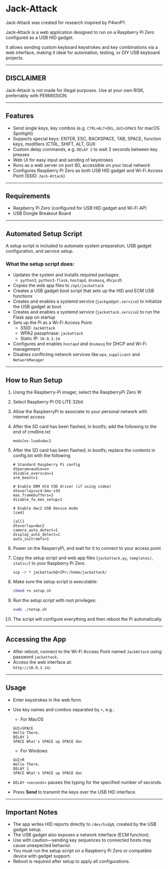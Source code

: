 # Jack-Attack

Jack-Attack was created for research inspired by P4wnP1.

Jack-Attack is a web application designed to run on a Raspberry Pi Zero configured as a USB HID gadget.  

It allows sending custom keyboard keystrokes and key combinations via a web interface, making it ideal for automation, testing, or DIY USB keyboard projects.

---

## DISCLAIMER
Jack-Attack is not made for illegal purposes. Use at your own RISK, preferrably with PERMISSION.

---
## Features

- Send single keys, key combos (e.g. `CTRL+ALT+DEL`, `GUI+SPACE` for macOS Spotlight)
- Supports special keys: ENTER, ESC, BACKSPACE, TAB, SPACE, function keys, modifiers (CTRL, SHIFT, ALT, GUI)
- Custom delay commands, e.g. `DELAY 2` to wait 2 seconds between key presses
- Web UI for easy input and sending of keystrokes
- Runs as a web server on port 80, accessible on your local network
- Configures Raspberry Pi Zero as both USB HID gadget and Wi-Fi Access Point (SSID: `Jack-Attack`)

---

## Requirements

- Raspberry Pi Zero (configured for USB HID gadget and Wi-Fi AP)
- USB Dongle Breakout Board

---

## Automated Setup Script

A setup script is included to automate system preparation, USB gadget configuration, and service setup.

### What the setup script does:

- Updates the system and installs required packages:
  - `python3`, `python3-flask`, `hostapd`, `dnsmasq`, `dhcpcd5`
- Copies the web app files to `/opt/jackattack`
- Creates a USB gadget boot script that sets up the HID and ECM USB functions
- Creates and enables a systemd service (`jackgadget.service`) to initialize the USB gadget at boot
- Creates and enables a systemd service (`jackattack.service`) to run the Flask app on startup
- Sets up the Pi as a Wi-Fi Access Point:
  - SSID: `JackAttack`
  - WPA2 passphrase: `jackattack`
  - Static IP: `10.0.3.14`
- Configures and enables `hostapd` and `dnsmasq` for DHCP and Wi-Fi management
- Disables conflicting network services like `wpa_supplicant` and `NetworkManager`

---

## How to Run Setup
1. Using the Raspberry-Pi imager, select the RaspberryPi Zero W

2. Select Raspberry PI OS LITE 32bit

3. Allow the RaspberryPi to associate to your personal network with internet access

4. After the SD card has been flashed; in bootfs; add the following to the end of cmdline.txt 
    ```
    modules-load=dwc2
    ```

5. After the SD card has been flashed; in bootfs; replace the contents in config.txt  with the following
    ```
    # Standard Raspberry Pi config
    dtparam=audio=on
    disable_overscan=1
    arm_boost=1

    # Enable DRM VC4 V3D driver (if using video)
    dtoverlay=vc4-kms-v3d
    max_framebuffers=2
    disable_fw_kms_setup=1

    # Enable dwc2 USB Device mode
    [cm4]

    [all]
    dtoverlay=dwc2
    camera_auto_detect=1
    display_auto_detect=1
    auto_initramfs=1
    ```

6. Power on the RasperryPi, and wait for it to connect to your access point

7. Copy the setup script and web app files (`jackattack.py`, `templates/`, `static/`) to your Raspberry Pi Zero.
    ```
    scp -r * jackattack@<IP>:/home/jackattack/
    ```

8. Make sure the setup script is executable:

    ```bash
    chmod +x setup.sh
    ```

9. Run the setup script with root privileges:

    ```bash
    sudo ./setup.sh
    ```

10. The script will configure everything and then reboot the Pi automatically.

---

## Accessing the App

- After reboot, connect to the Wi-Fi Access Point named `JackAttack` using password `jackattack`.
- Access the web interface at:  
  `http://10.0.3.14/`

---

## Usage

- Enter keystrokes in the web form.
- Use key names and combos separated by `+`, e.g.:
    - For MacOS
    ```
    GUI+SPACE
    Hello There.
    DELAY 1
    SPACE What's SPACE up SPACE doc
    ```
    - For Windows
    ```
    GUI+R
    Hello There.
    DELAY 1
    SPACE What's SPACE up SPACE doc
    ```

- `DELAY <seconds>` pauses the typing for the specified number of seconds.
- Press **Send** to transmit the keys over the USB HID interface.

---

## Important Notes

- The app writes HID reports directly to `/dev/hidg0`, created by the USB gadget setup.
- The USB gadget also exposes a network interface (ECM function).
- Use with caution—sending key sequences to connected hosts may cause unexpected behavior.
- You must run the setup script on a Raspberry Pi Zero or compatible device with gadget support.
- Reboot is required after setup to apply all configurations.
